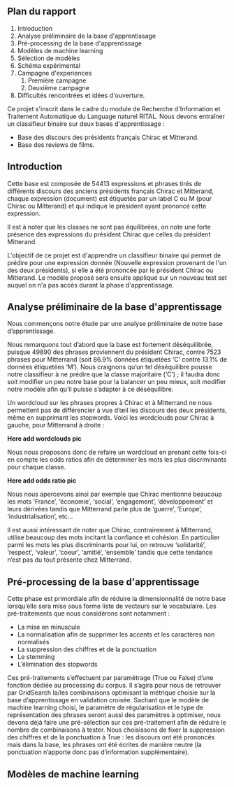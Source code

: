 ## Plan du rapport
1. Introduction
2. Analyse préliminaire de la base d'apprentissage
3. Pré-processing de la base d'apprentissage
4. Modèles de machine learning
5. Sélection de modèles
6. Schéma expérimental
7. Campagne d'experiences   
    1. Première campagne
    2. Deuxième campagne
8. Difficultés rencontrées et idées d'ouverture.

Ce projet s'inscrit dans le cadre du module de Recherche d'Information et Traitement Automatique du Language naturel RITAL. Nous devons entraîner un classifieur binaire sur deux bases d'apprentissage : 
- Base des discours des présidents français Chirac et Mitterand.
- Base des reviews de films.

## Introduction
Cette base est composée de 54413 expressions et phrases tirés de différents discours des anciens présidents français Chirac et Mitterand, chaque expression (document) est étiquetée par un label C ou M (pour Chirac ou Mitterand) et qui indique le président ayant prononcé cette expression.

Il est à noter que les classes ne sont pas équilibrées, on note une forte présence des expressions du président Chirac que celles du président Mitterand.

L'objectif de ce projet est d'apprendre un classifieur binaire qui permet de prédire pour une expression donnée (Nouvelle expression provenant de l'un des deux présidents), si elle a été prononcée par le président Chirac ou Mitterand. Le modèle proposé sera ensuite appliqué sur un nouveau test set auquel on n'a pas accès durant la phase d'apprentissage.

## Analyse préliminaire de la base d'apprentissage
Nous commençons notre étude par une analyse préliminaire de notre base d’apprentissage.

Nous remarquons tout d’abord que la base est fortement déséquilibrée, puisque 49890 des phrases proviennent du président Chirac, contre 7523 phrases pour Mitterrand (soit 86.9% données étiquetées ‘C’ contre 13.1% de données étiquetées ‘M’). Nous craignons qu’un tel déséquilibre pousse notre 
classifieur à ne prédire que la classe majoritaire (‘C’) ; il faudra donc soit modifier un peu notre base pour  la  balancer  un  peu  mieux,  soit  modifier  notre  modèle  afin  qu’il  puisse  s’adapter  à  ce 
déséquilibre. 
 
Un  wordcloud  sur  les  phrases  propres  à  Chirac  et  à  Mitterrand  ne  nous  permettent  pas  de  différencier à vue d’œil les discours des deux présidents, même en supprimant les stopwords. Voici  les wordclouds pour Chirac à gauche, pour Mitterrand à droite :

**Here add wordclouds pic**

Nous  nous  proposons  donc  de  refaire  un  wordcloud  en  prenant  cette  fois-ci  en  compte  les  odds 
ratios afin de déterminer les mots les plus discriminants pour chaque classe.

**Here add odds ratio pic**

Nous  nous  apercevons  ainsi  par  exemple  que  Chirac  mentionne  beaucoup les mots ‘France’, ‘économie’, ‘social’, ‘engagement’, ‘développement’ et leurs dérivées tandis que Mitterrand parle plus de ‘guerre’, ‘Europe’, ‘industrialisation’, etc... 

Il est aussi intéressant de noter que Chirac, contrairement à Mitterrand, utilise beaucoup des mots incitant  la  confiance  et  cohésion.  En  particulier  parmi  les  mots  les  plus discriminants  pour  lui,  on 
retrouve ‘solidarité’, ‘respect’, ‘valeur’, ‘coeur’, ‘amitié’, ‘ensemble’ tandis que cette tendance n’est pas du tout présente chez Mitterrand.


## Pré-processing de la base d'apprentissage
Cette phase est primordiale afin de réduire la dimensionnalité de notre base lorsqu’elle sera mise sous forme liste de vecteurs sur le vocabulaire.
Les pré-traitements que nous considérons sont notamment : 
- La mise en minuscule 
- La normalisation afin de supprimer les accents et les caractères non normalisés 
- La suppression des chiffres et de la ponctuation 
- Le stemming 
- L’élimination des stopwords 

Ces  pré-traitements  s’effectuent  par  paramétrage  (True  ou  False)  d’une  fonction  dédiée  au  processing  du  corpus.  Il  s’agira  pour  nous  de  retrouver  par  GridSearch  la/les  combinaisons 
optimisant la métrique choisie sur la base d’apprentissage en validation croisée. Sachant que  le 
modèle de machine learning choisi, le paramètre de régularisation et le type de représentation des 
phrases seront aussi des paramètres à optimiser, nous devons déjà faire une pré-sélection sur ces 
pré-traitement  afin  de  réduire  le  nombre  de  combinaisons  à  tester.  Nous  choisissons  de  fixer  la 
suppression des chiffres et de la ponctuation à True : les discours ont été prononcés mais dans la 
base, les phrases ont été écrites de manière neutre (la ponctuation n’apporte donc pas d’information 
supplémentaire). 


## Modèles de machine learning

